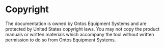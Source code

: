 # Copyright

The documentation is owned by Ontos Equipment Systems and are protected by United States copyright laws. You may not copy the product manuals or written materials which accompany the tool without written permission to do so from Ontos Equipment Systems.
